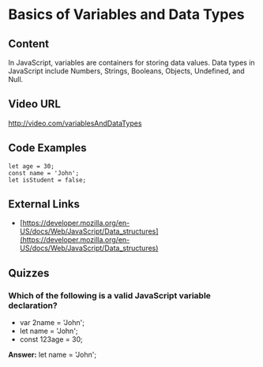 # Basics of Variables and Data Types

## Content

In JavaScript, variables are containers for storing data values. Data types in JavaScript include Numbers, Strings, Booleans, Objects, Undefined, and Null.

## Video URL

http://video.com/variablesAndDataTypes

## Code Examples

```
let age = 30;
const name = 'John';
let isStudent = false;
```

## External Links

- [https://developer.mozilla.org/en-US/docs/Web/JavaScript/Data_structures](https://developer.mozilla.org/en-US/docs/Web/JavaScript/Data_structures)

## Quizzes

### Which of the following is a valid JavaScript variable declaration?

- var 2name = 'John';
- let name = 'John';
- const 123age = 30;

**Answer:** let name = 'John';